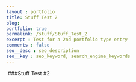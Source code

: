 ```yaml
---
layout : portfolio
title: Stuff Test 2
blog: 
portfolio: true
permalink: /stuff/Stuff_Test_2
excerpt : Test for a 2nd portfolio type entry
comments : false
seo__desc : seo_description
seo__key : seo_keyword, search_engine_keywords
---
```

<img alt="" src="http://placehold.it/200x200/0eafff/ffffff.png" />
<!-- /intro -->
###Stuff Test #2
<img alt="" src="http://placehold.it/400x400/0eafff/ffffff.png" />

